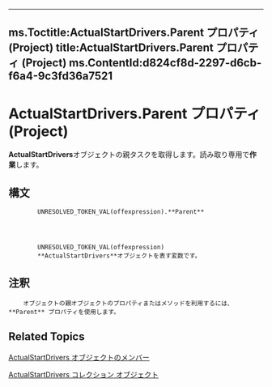 

---
ms.Toctitle:ActualStartDrivers.Parent プロパティ (Project)
title:ActualStartDrivers.Parent プロパティ (Project)
ms.ContentId:d824cf8d-2297-d6cb-f6a4-9c3fd36a7521
---
# ActualStartDrivers.Parent プロパティ (Project)




**ActualStartDrivers**オブジェクトの親タスクを取得します。読み取り専用で**作業**します。

## 構文

            UNRESOLVED_TOKEN_VAL(offexpression).**Parent**




            UNRESOLVED_TOKEN_VAL(offexpression)
            **ActualStartDrivers**オブジェクトを表す変数です。



## 注釈

        オブジェクトの親オブジェクトのプロパティまたはメソッドを利用するには、**Parent** プロパティを使用します。




## Related Topics

[ActualStartDrivers オブジェクトのメンバー](74321d0d-bbde-3f2d-50ee-bfb0c674114c.md)

[ActualStartDrivers コレクション オブジェクト](b9a76aed-576f-e7df-3884-c8d3fcecf210.md)




